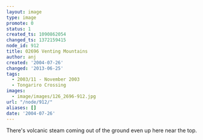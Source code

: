 ```yaml
---
layout: image
type: image
promote: 0
status: 1
created_ts: 1090862054
changed_ts: 1372159415
node_id: 912
title: 02696 Venting Mountains
author: anj
created: '2004-07-26'
changed: '2013-06-25'
tags:
  - 2003/11 - November 2003
  - Tongariro Crossing
images:
  - image/images/126_2696-912.jpg
url: "/node/912/"
aliases: []
date: '2004-07-26'
---
```

There's volcanic steam coming out of the ground even up here near the top.
